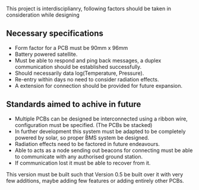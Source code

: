 This project is interdisciplianry, following factors should be taken in consideration while designing

## Necessary specifications
- Form factor for a PCB must be 90mm x 96mm
- Battery powered satellite.
- Must be able to respond and ping back messages, a duplex communication should be established successfully.
- Should necessarily data log(Temperature, Pressure).
- Re-entry within days no need to consider radiation effects.
- A extension for connection should be provided for future expansion.


## Standards aimed to achive in future
- Multiple PCBs can be designed be interconnected using a ribbon wire, configuration must be specified. (The PCBs be stacked)
- In further development this system must be adapted to be completely powered by solar, so proper BMS system be designed.
- Radiation effects need to be factored in future endeavours.
- Able to acts as a node sending out beacons for connecting must be able to communicate with any authorised ground station.
- If communication lost it must be able to recover from it.

This version must be built such that Version 0.5 be built over it with very few additions, maybe adding few features or adding entirely other PCBs.
